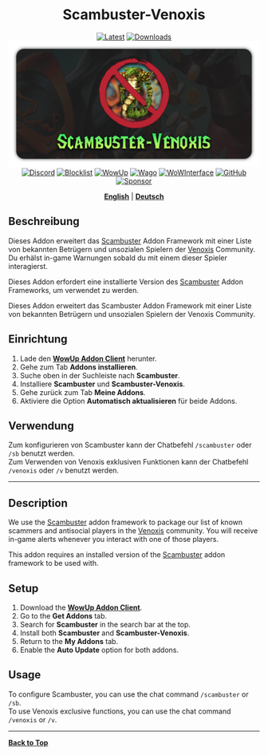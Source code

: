 <div align="center">

<!----><a name="top"></a>
# Scambuster-Venoxis
[![Latest](https://img.shields.io/github/v/release/Exoridus/Scambuster-Venoxis?style=for-the-badge&label=Latest&logo=github&color=44cc11)](https://github.com/Exoridus/Scambuster-Venoxis/releases/latest)
[![Downloads](https://img.shields.io/github/downloads/Exoridus/Scambuster-Venoxis/total?style=for-the-badge&label=Downloads&logo=github)](https://github.com/Exoridus/Scambuster-Venoxis/releases/latest)
![Banner](https://github.com/Exoridus/Scambuster-Venoxis/raw/master/.previews/Banner.png)
[![Discord](https://img.shields.io/badge/Discord-5a66ec?style=for-the-badge&logo=discord&logoColor=fff)](https://discord.gg/NGtvvQYnmP)
[![Blocklist](https://img.shields.io/badge/Blocklist-34a853?style=for-the-badge&logo=googlesheets&logoColor=fff)](https://docs.google.com/spreadsheets/d/1IKAr8A4P0-LhkXqMxizvgYy1E2gph_00M_O0r3rDGkY)
[![WowUp](https://custom-icon-badges.demolab.com/badge/WowUp-5050a2?style=for-the-badge&logo=WowUpHub&logoColor=fff)](https://wowup.io/addons/2797838)
[![Wago](https://custom-icon-badges.demolab.com/badge/Wago-c1272d?style=for-the-badge&logo=wago_icon_white)](https://addons.wago.io/addons/scambuster-venoxis)
[![WoWInterface](https://custom-icon-badges.demolab.com/badge/WoWInterface-d65219?style=for-the-badge&logo=wow&logoColor=fff)](https://www.wowinterface.com/downloads/info26613)
[![GitHub](https://img.shields.io/badge/GitHub-1a1e23?style=for-the-badge&logo=github)](https://github.com/Exoridus/Scambuster-Venoxis)
[![Sponsor](https://img.shields.io/badge/Sponsor-1a1e23?style=for-the-badge&logo=githubsponsors)](https://github.com/sponsors/Exoridus)

[**English**](#en) | [**Deutsch**](#de)

</div>

<!----><a name="de"></a>
## Beschreibung
Dieses Addon erweitert das [Scambuster](https://github.com/hypernormalisation/Scambuster) Addon Framework mit einer Liste von bekannten Betrügern und unsozialen Spielern der [Venoxis](https://discord.gg/NGtvvQYnmP) Community.
Du erhälst in-game Warnungen sobald du mit einem dieser Spieler interagierst.

Dieses Addon erfordert eine installierte Version des [Scambuster](https://github.com/hypernormalisation/Scambuster) Addon Frameworks, um verwendet zu werden.

Dieses Addon erweitert das Scambuster Addon Framework mit einer Liste von bekannten Betrügern und unsozialen Spielern der Venoxis Community.

## Einrichtung
1. Lade den [**WowUp Addon Client**](https://wowup.io/) herunter.
2. Gehe zum Tab **Addons installieren**.
3. Suche oben in der Suchleiste nach **Scambuster**.
4. Installiere **Scambuster** und **Scambuster-Venoxis**.
5. Gehe zurück zum Tab **Meine Addons**.
6. Aktiviere die Option **Automatisch aktualisieren** für beide Addons.

## Verwendung
Zum konfigurieren von Scambuster kann der Chatbefehl `/scambuster` oder `/sb` benutzt werden.\
Zum Verwenden von Venoxis exklusiven Funktionen kann der Chatbefehl `/venoxis` oder `/v` benutzt werden.

---

<!----><a name="en"></a>
## Description
We use the [Scambuster](https://github.com/hypernormalisation/Scambuster) addon framework to package our list of known scammers and antisocial players in the [Venoxis](https://discord.gg/NGtvvQYnmP) community.
You will receive in-game alerts whenever you interact with one of those players.

This addon requires an installed version of the [Scambuster](https://github.com/hypernormalisation/Scambuster) addon framework to be used with.

## Setup
1. Download the [**WowUp Addon Client**](https://wowup.io/).
2. Go to the **Get Addons** tab.
3. Search for **Scambuster** in the search bar at the top.
4. Install both **Scambuster** and **Scambuster-Venoxis**.
5. Return to the **My Addons** tab.
6. Enable the **Auto Update** option for both addons.

## Usage
To configure Scambuster, you can use the chat command `/scambuster` or `/sb`.\
To use Venoxis exclusive functions, you can use the chat command `/venoxis` or `/v`.

---

**[Back to Top](#top)**
